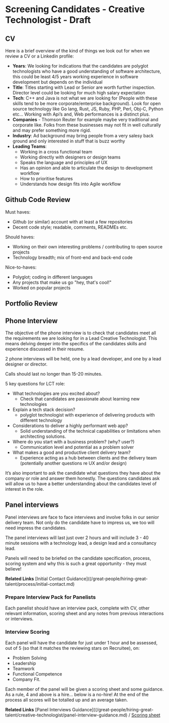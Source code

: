 # Screening Candidates - Creative Technologist - Draft

## CV
Here is a brief overview of the kind of things we look out for when we review a CV or a Linkedin profile:

- **Years**: We looking for indications that the candidates are polyglot technologists who have a good understanding of software architecture, this could be least 4/5 years working experience in software development but depends on the individual
- **Title**: Titles starting with Lead or Senior are worth further inspection. Director level could be looking for much high salary expectation
- **Tech**:  C++ and Java is not what we are looking for (People with these skills tend to be more corporate/enterprise background). Look for open source technology like Go lang, Rust, JS, Ruby, PHP, Perl, Obj-C, Python etc… Working with Api’s and, Web performances is a distinct plus.
- **Companies** - Thomson Reuter for example maybe very traditional and corporate like. Folks from these businesses may not fit in well culturally and may prefer something more rigid.
- **Industry**: Ad background may bring people from a very salesy back ground and only interested in stuff that is buzz worthy
- **Leading Teams**:
  - Working in a cross functional team 
  - Working directly with designers or design teams
  - Speaks the language and principles of UX
  - Has an opinion and able to articulate the design to development workflow
  - How to prioritise features
  - Understands how design fits into Agile workflow

## Github Code Review 

Must haves:
- Github (or similar) account with at least a few repositories
- Decent code style; readable, comments, READMEs etc.

Should haves:
- Working on their own interesting problems / contributing to open source projects
- Technology breadth; mix of front-end and back-end code

Nice-to-haves:
- Polyglot; coding in different languages
- Any projects that make us go "hey, that's cool!"
- Worked on popular projects


## Portfolio Review 


## Phone Interview
The objective of the phone interview is to check that candidates meet all the requirements we are looking for in a Lead Creative Technologist. This means delving deeper into the specifics of the candidates skills and experience discussed in their resume.

2 phone interviews will be held, one by a lead developer, and one by a lead designer or director.

Calls should last no longer than 15-20 minutes.

5 key questions for LCT role: 

- What technologies are you excited about? 
  - Check that candidates are passionate about learning new technologies
- Explain a tech stack decision? 
  - polyglot technologist with experience of delivering products with different technology
- Considerations to deliver a highly performant web app?
  - Solid understanding of the technical capabilities or limitations when architecting solutions.
- Where do you start with a business problem? (why? user?)
  - Communication level and potential as a problem solver
- What makes a good and productive client delivery team?
  - Experience acting as a hub between clients and the delivery team
(potentially another questions re UX and/or design)

It’s also important to ask the candidate what questions they have about the company or role and answer them honestly. The questions candidates ask will allow us to have a better understanding about the candidates level of interest in the role.

## Panel interviews
Panel interviews are face to face interviews and involve folks in our senior delivery team. Not only do the candidate have to impress us, we too will need impress the candidates. 

The panel interviews will last just over 2 hours and will include 3 - 40 minute sessions with a technology lead, a design lead and a consultancy lead.

Panels will need to be briefed on the candidate specification, process, scoring system and why this is such a great opportunity - they must believe! 

**Related Links**
[Initial Contact Guidance]((/great-people/hiring-great-talent/process/initial-contact.md) 

### Prepare Interview Pack for Panelists
Each panelist should have an interview pack, complete with CV, other relevant information, scoring sheet and any notes from previous interactions or interviews. 

### Interview Scoring
Each panel will have the candidate for just under 1 hour and be assessed, out of 5 (so that it matches the reviewing stars on Recruitee), on: 

- Problem Solving
- Leadership
- Teamwork
- Functional Competence
- Company Fit. 

Each member of the panel will be given a scoring sheet and some guidance. As a rule, 4 and above is a hire… below is a no-hire! At the end of the process all scores will be totalled up and an average taken. 

**Related Links**
[Panel Interviews Guidance]((/great-people/hiring-great-talent/creative-technologist/panel-interview-guidance.md) / [Scoring sheet](https://docs.google.com/document/d/1bk59j77QOH-uEgQhtY-u4WC-mEDZ604rjY54cTtAue0/edit)
